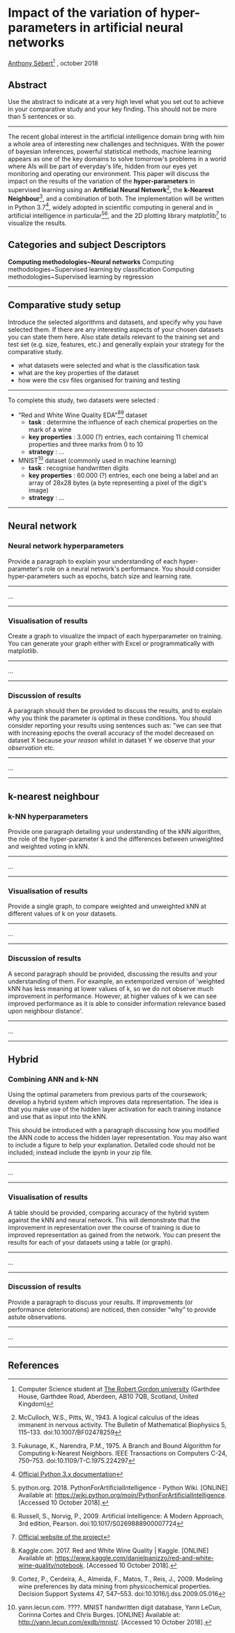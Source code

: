 # Impact of the variation of hyper-parameters in artificial neural networks
[Anthony Sébert](mailto:antoine.sb@orange.fr)[^1] , october 2018

## Abstract

Use the abstract to indicate at a very high level what you set out to achieve in your comparative study and your key finding. This should not be more than 5 sentences or so.

-----

The recent global interest in the artificial intelligence domain bring with him a whole area of interesting new challenges and techniques. With the power of bayesian inferences, powerful statistical methods, machine learning appears as one of the key domains to solve tomorrow's problems in a world where AIs will be part of everyday's life, hidden from our eyes yet monitoring and operating our environment.
This paper will discuss the impact on the results of the variation of the **hyper-parameters** in supervised learning using an **Artificial Neural Network**[^2], the **k-Nearest Neighbour**[^3], and a combination of both. The implementation will be written in Python 3.7[^4], widely adopted in scientific computing in general and in artificial intelligence in particular[^5][^6], and the 2D plotting library matplotlib[^7] to visualize the results.

## Categories and subject Descriptors

**Computing methodologies~Neural networks**
Computing methodologies~Supervised learning by classification
Computing methodologies~Supervised learning by regression

------

## Comparative study setup

Introduce the selected algorithms and datasets, and specify why you have selected them.  If there are any interesting aspects of your chosen datasets you can state them here. Also state details relevant to the training set and test set (e.g. size, features, etc.) and generally explain your strategy for the comparative study.

* what datasets were selected and what is the classification task
* what are the key properties of the dataset
* how were the csv files organised for training and testing

------

To complete this study, two datasets were selected :
- "Red and White Wine Quality EDA"[^8][^9] dataset
	* **task** : determine the influence of each chemical properties on the mark of a wine
	* **key properties** : 3.000 (?) entries, each containing 11 chemical properties and three marks from 0 to 10
	* **strategy** : ...
- MNIST[^10] dataset (commonly used in machine learning)
	* **task** : recognise handwritten digits
	* **key properties** : 60.000 (?) entries, each one being a label and an array of 28x28 bytes (a byte representing a pixel of the digit's image)
	* **strategy** : ...

-----

## Neural network

### Neural network hyperparameters

Provide a paragraph to explain your understanding of each hyper-parameter's role on a neural network's performance. You should consider hyper-parameters such as epochs, batch size and learning rate.

------

...

-----

### Visualisation of results

Create a graph to visualize the impact of each hyperparameter on training. You can generate your graph either with Excel or programmatically with matplotlib.

------

...

-----

### Discussion of results

A paragraph should then be provided to discuss the results, and to explain why you think the parameter is optimal in these conditions. You should consider reporting your results using sentences such as: "we can see that with increasing epochs the overall accuracy of the model decreased on dataset X because *your reason* whilst in dataset Y we observe that *your observation* etc.

------

...

-----

## k-nearest neighbour

### k-NN hyperparameters 

Provide one paragraph detailing your understanding of the kNN algorithm, the role of the hyper-parameter k and the differences between unweighted and weighted voting in kNN.

------

...

-----

### Visualisation of results

Provide a single graph, to compare weighted and unweighted kNN at different values of k on your datasets.

------

...

-----

### Discussion of results

A second paragraph should be provided, discussing the results and your understanding of them. For example, an extemporized version of 'weighted kNN has less meaning at lower values of k, so we do not observe  much improvement in performance. However, at higher values of k we can see improved performance as it is able to consider information relevance based upon neighbour distance'.

------

...

-----

## Hybrid

### Combining ANN and k-NN

Using the optimal parameters from previous parts of the coursework; develop a hybrid system which improves data representation. The idea is that you make use of the hidden layer activation for each training instance and use that as input into the kNN.

This should be introduced with a paragraph discussing how you modified the ANN code to access the hidden layer representation. You may also want to include a figure to help your explanation. Detailed code should not be included; instead include the ipynb in your zip file.

------

...

-----

### Visualisation of results

A table should be provided, comparing accuracy of the hybrid system against the kNN and neural network. This will demonstrate that the improvement in representation over the course of training is due to improved representation as gained from the network. You can present the results for each of your datasets using a table (or graph).

------

...

-----

### Discussion of results

Provide a paragraph to discuss your results. If improvements (or performance deteriorations) are noticed, then consider “why” to provide astute observations.

------

...

-----

## References

[^1]: Computer Science student at [The Robert Gordon university](https://www.rgu.ac.uk/) (Garthdee House, Garthdee Road, Aberdeen, AB10 7QB, Scotland, United Kingdom)
[^2]: McCulloch, W.S., Pitts, W., 1943. A logical calculus of the ideas immanent in nervous activity. The Bulletin of Mathematical Biophysics 5, 115–133. doi:10.1007/BF02478259
[^3]: Fukunage, K., Narendra, P.M., 1975. A Branch and Bound Algorithm for Computing k-Nearest Neighbors. IEEE Transactions on Computers C-24, 750–753. doi:10.1109/T-C.1975.224297
[^4]: [Official Python 3.x documentation](https://docs.python.org/3/)
[^5]: python.org. 2018. PythonForArtificialIntelligence - Python Wiki. [ONLINE] Available at: https://wiki.python.org/moin/PythonForArtificialIntelligence. [Accessed 10 October 2018].
[^6]: Russell, S., Norvig, P., 2009. Artificial Intelligence: A Modern Approach, 3rd edition, Pearson. doi:10.1017/S0269888900007724
[^7]: [Official website of the project](https://matplotlib.org/)
[^8]: Kaggle.com. 2017. Red and White Wine Quality | Kaggle. [ONLINE] Available at: https://www.kaggle.com/danielpanizzo/red-and-white-wine-quality/notebook. [Accessed 10 October 2018].
[^9]: Cortez, P., Cerdeira, A., Almeida, F., Matos, T., Reis, J., 2009. Modeling wine preferences by data mining from physicochemical properties. Decision Support Systems 47, 547–553. doi:10.1016/j.dss.2009.05.016
[^10]: yann.lecun.com. ????. MNIST handwritten digit database, Yann LeCun, Corinna Cortes and Chris Burges. [ONLINE] Available at: http://yann.lecun.com/exdb/mnist/. [Accessed 10 October 2018].